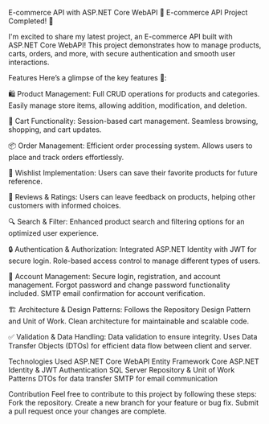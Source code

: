 E-commerce API with ASP.NET Core WebAPI
🚀 E-commerce API Project Completed! 🌟

I'm excited to share my latest project, an E-commerce API built with ASP.NET Core WebAPI! This project demonstrates how to manage products, carts, orders, and more, with secure authentication and smooth user interactions.

Features
Here’s a glimpse of the key features 🔎:

🛍 Product Management:
Full CRUD operations for products and categories.
Easily manage store items, allowing addition, modification, and deletion.

🛒 Cart Functionality:
Session-based cart management.
Seamless browsing, shopping, and cart updates.

📦 Order Management:
Efficient order processing system.
Allows users to place and track orders effortlessly.

💌 Wishlist Implementation:
Users can save their favorite products for future reference.

💬 Reviews & Ratings:
Users can leave feedback on products, helping other customers with informed choices.

🔍 Search & Filter:
Enhanced product search and filtering options for an optimized user experience.

🔒 Authentication & Authorization:
Integrated ASP.NET Identity with JWT for secure login.
Role-based access control to manage different types of users.

👥 Account Management:
Secure login, registration, and account management.
Forgot password and change password functionality included.
SMTP email confirmation for account verification.

🏗️ Architecture & Design Patterns:
Follows the Repository Design Pattern and Unit of Work.
Clean architecture for maintainable and scalable code.

✅ Validation & Data Handling:
Data validation to ensure integrity.
Uses Data Transfer Objects (DTOs) for efficient data flow between client and server.

Technologies Used
ASP.NET Core WebAPI
Entity Framework Core
ASP.NET Identity & JWT Authentication
SQL Server
Repository & Unit of Work Patterns
DTOs for data transfer
SMTP for email communication


Contribution
Feel free to contribute to this project by following these steps:
Fork the repository.
Create a new branch for your feature or bug fix.
Submit a pull request once your changes are complete.
